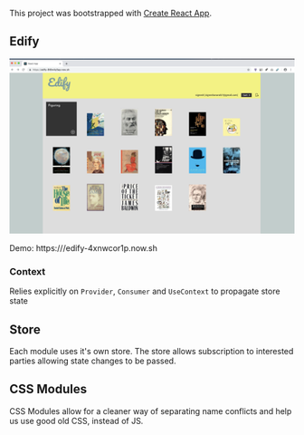 This project was bootstrapped with [Create React App](https://github.com/facebook/create-react-app).

## Edify

![Home Page](./home.png?raw=true)

Demo: https:///edify-4xnwcor1p.now.sh

### Context

Relies explicitly on `Provider`, `Consumer` and `UseContext` to propagate store state

## Store

Each module uses it's own store. The store allows subscription to interested parties allowing state changes to be passed.

## CSS Modules

CSS Modules allow for a cleaner way of separating name conflicts and help us use good old CSS, instead of JS.
